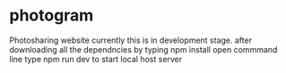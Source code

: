 # photogram
 Photosharing  website
 currently this is in development stage.
 after downloading all the dependncies by typing npm install open commmand line type npm run dev to start local host server
